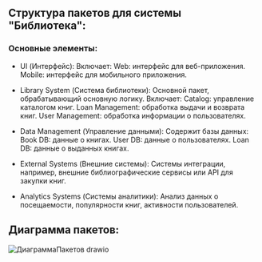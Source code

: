 ## Структура пакетов для системы "Библиотека":
### Основные элементы:
- UI (Интерфейс):
    Включает:
      Web: интерфейс для веб-приложения.
      Mobile: интерфейс для мобильного приложения.
  
- Library System (Система библиотеки):
Основной пакет, обрабатывающий основную логику.
  Включает:
    Catalog: управление каталогом книг.
      Loan Management: обработка выдачи и возврата книг.
      User Management: обработка информации о пользователях.

- Data Management (Управление данными):
Содержит базы данных:
    Book DB: данные о книгах.
    User DB: данные о пользователях.
    Loan DB: данные о выданных книгах.

- External Systems (Внешние системы):
    Системы интеграции, например, внешние библиографические сервисы или API для закупки книг.
  
- Analytics Systems (Системы аналитики):
    Анализ данных о посещаемости, популярности книг, активности пользователей.

## Диаграмма пакетов:
![ДиаграммаПакетов drawio](https://github.com/user-attachments/assets/01fa6cac-8c22-4678-80e1-0b6fce844110)
